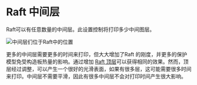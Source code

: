 Raft 中间层
====
Raft可以有任意数量的中间层。此设置控制将打印多少中间图层。

![中间层们位于Raft中的位置](../images/raft_dimensions_simplified.svg)

更多的中间层需要更多的时间来打印，但大大增加了Raft 的刚度，并更多的保护模型免受构造板热量的影响。通过增加 [Raft 顶层](raft_surface_layers.md)可以获得相同的效果。然而，顶层经过调整，可以产生一个很好的光滑表面，如果有很多层，这可能需要很多时间来打印。中间层不需要平滑，因此有很多中间层不会对打印时间产生很大影响。
